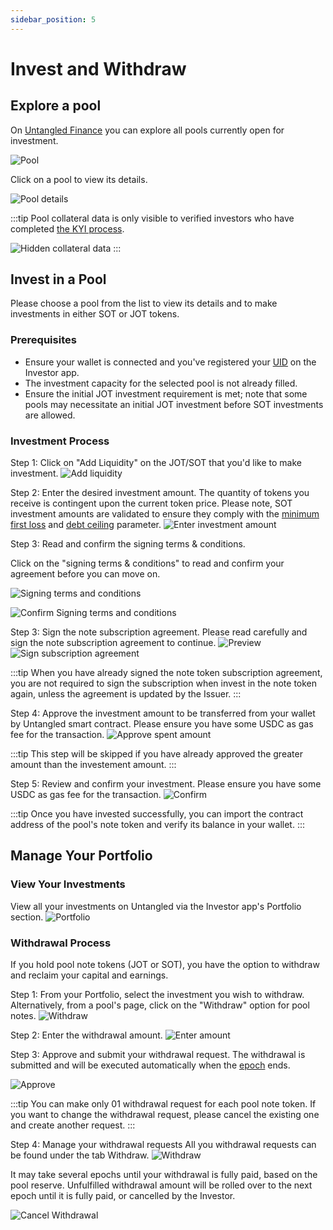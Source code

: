 ```yaml
---
sidebar_position: 5
---
```


# Invest and Withdraw
## Explore a pool

On [Untangled Finance](https://untangled.finance) you can explore all pools currently open for investment.

![Pool](../img/invest/pool-list.png)

Click on a pool to view its details.

![Pool details](../img/invest/pool-details.png)

:::tip
Pool collateral data is only visible to verified investors who have completed [the KYI process](./verification-process#our-kyc-process).

![Hidden collateral data](../img/invest/collateral-hidden.png)
:::



## Invest in a Pool

Please choose a pool from the list to view its details and to make investments in either SOT or JOT tokens.

### Prerequisites

- Ensure your wallet is connected and you've registered your [UID](./verification-process#unique-identity) on the Investor app.
- The investment capacity for the selected pool is not already filled.
- Ensure the initial JOT investment requirement is met; note that some pools may necessitate an initial JOT investment before SOT investments are allowed.

### Investment Process

Step 1: Click on "Add Liquidity" on the JOT/SOT that you'd like to make investment.
![Add liquidity](../img/invest/add-liquid.png)

Step 2: Enter the desired investment amount. 
The quantity of tokens you receive is contingent upon the current token price. 
Please note, SOT investment amounts are validated to ensure they comply with the [minimum first loss](../securitization-on-blockchain#minimum-first-loss) and [debt ceiling](../securitization-on-blockchain#debt-ceiling) parameter.
![Enter investment amount](../img/invest/enter-investment-amount.png)

Step 3: Read and confirm the signing terms & conditions.

Click on the "signing terms & conditions" to read and confirm your agreement before you can move on.

![Signing terms and conditions](../img/invest/signing-terms-and-conditions.png)

![Confirm Signing terms and conditions](../img/invest/signing-terms-and-conditions-full.png)


Step 3: Sign the note subscription agreement.
Please read carefully and sign the note subscription agreement to continue.
![Preview](../img/invest/preview-1.png)
![Sign subscription agreement](../img/invest/sign-subscription-agreement.png)

:::tip
When you have already signed the note token subscription agreement, you are not required to sign the subscription when invest in the note token again, unless the agreement is updated by the Issuer.
:::

Step 4: Approve the investment amount to be transferred from your wallet by Untangled smart contract.
Please ensure you have some USDC as gas fee for the transaction.
![Approve spent amount](../img/invest/preview-2.png)

:::tip
This step will be skipped if you have already approved the greater amount than the investement amount.
:::

Step 5: Review and confirm your investment.
Please ensure you have some USDC as gas fee for the transaction.
![Confirm](../img/invest/confirm-investment.png)

:::tip
Once you have invested successfully, you can import the contract address of the pool's note token and verify its balance in your wallet.
:::

## Manage Your Portfolio

### View Your Investments
View all your investments on Untangled via the Investor app's Portfolio section.
![Portfolio](../img/invest/portfolio.png)

### Withdrawal Process
If you hold pool note tokens (JOT or SOT), you have the option to withdraw and reclaim your capital and earnings.


Step 1: From your Portfolio, select the investment you wish to withdraw. Alternatively, from a pool's page, click on the "Withdraw" option for pool notes.
![Withdraw](../img/invest/withdrawal-trigger-1.png)

Step 2: Enter the withdrawal amount.
![Enter amount](../img/invest/enter-withdrawal-amount.png)

Step 3: Approve and submit your withdrawal request.
The withdrawal is submitted and will be executed automatically when the [epoch](../securitization-on-blockchain#epoch) ends.

![Approve](../img/invest/approve-withdrawal.png)

:::tip
You can make only 01 withdrawal request for each pool note token.
If you want to change the withdrawal request, please cancel the existing one and create another request.
:::

Step 4: Manage your withdrawal requests
All you withdrawal requests can be found under the tab Withdraw.
![Withdraw](../img/invest/withdraw-list.png)

It may take several epochs until your withdrawal is fully paid, based on the pool reserve.
Unfulfilled withdrawal amount will be rolled over to the next epoch until it is fully paid, or cancelled by the Investor.

![Cancel Withdrawal](../img/invest/cancel-withdrawal.png)
